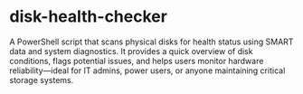 # disk-health-checker
A PowerShell script that scans physical disks for health status using SMART data and system diagnostics. It provides a quick overview of disk conditions, flags potential issues, and helps users monitor hardware reliability—ideal for IT admins, power users, or anyone maintaining critical storage systems.
